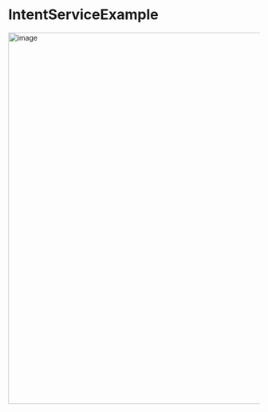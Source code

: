 # IntentServiceExample
 
<img width="746" alt="image" src="https://github.com/lecuseasar/IntentServiceExample/assets/33737009/5048e75d-776b-4080-9a91-49dd9a36d2c8">
